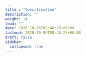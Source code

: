 ```yaml
---
title : "Specification"
description: ""
weight: 14
lead: ""
date: 2020-10-06T08:48:23+00:00
lastmod: 2020-10-06T08:48:23+00:00
draft: false
sidebar:
  collapsed: true
---
```


